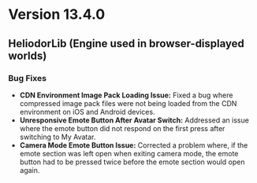 # Version 13.4.0

## HeliodorLib (Engine used in browser-displayed worlds)

### Bug Fixes

- **CDN Environment Image Pack Loading Issue:** Fixed a bug where compressed image pack files were not being loaded from the CDN environment on iOS and Android devices.
- **Unresponsive Emote Button After Avatar Switch:** Addressed an issue where the emote button did not respond on the first press after switching to My Avatar.
- **Camera Mode Emote Button Issue:** Corrected a problem where, if the emote section was left open when exiting camera mode, the emote button had to be pressed twice before the emote section would open again.